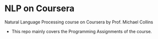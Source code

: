 # NLP on Coursera
Natural Language Processing course on Coursera by Prof. Michael Collins

+ This repo mainly covers the Programming Assignments of the course.
